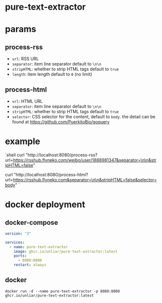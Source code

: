# pure-text-extractor

# params

## process-rss

- `url`: RSS URL
- `separator`: item line separator default to `\n\n`
- `stripHTML`: whether to strip HTML tags default to `true`
- `length`: item length default to `0` (no limit)

## process-html

- `url`: HTML URL
- `separator`: item line separator default to `\n\n`
- `stripHTML`: whether to strip HTML tags default to `true`
- `selector`: CSS selector for the content, default to `body`. the detail can be found at https://github.com/PuerkitoBio/goquery

# example

`shell
curl "http://localhost:8080/process-rss?url=https://rsshub.flyneko.com/weibo/user/1888981347&separator=\n\n&stripHTML=false"

curl "http://localhost:8080/process-html?url=https://rsshub.flyneko.com&separator=\n\n&stripHTML=false&selector=body"
`

# docker deployment

## docker-compose

```yaml
version: "3"

services:
  - name: pure-text-extractor
    image: ghcr.io/unliar/pure-text-extractor:latest
    ports:
      - 8080:8080
    restart: always
```

## docker

```shell
docker run -d --name pure-text-extractor -p 8080:8080 ghcr.io/unliar/pure-text-extractor:latest
```
